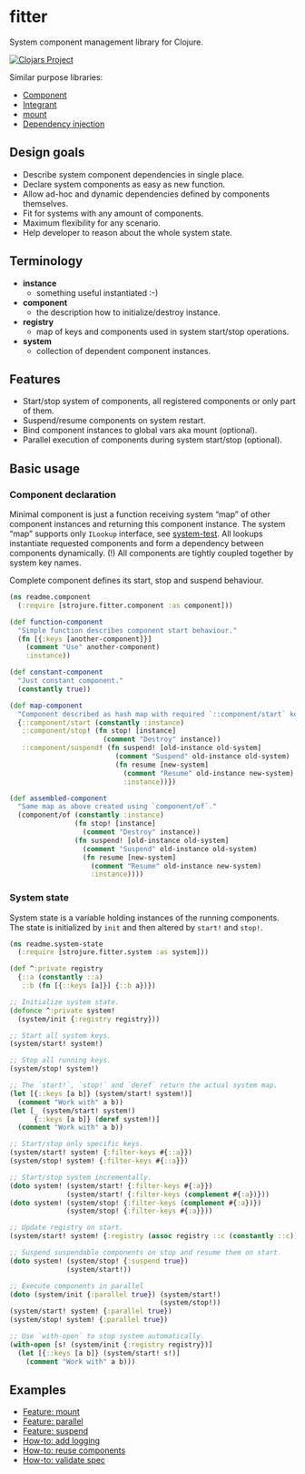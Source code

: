 # fitter

System component management library for Clojure.

[![Clojars Project](https://img.shields.io/clojars/v/com.github.strojure/fitter.svg)](https://clojars.org/com.github.strojure/fitter)

Similar purpose libraries:

* [Component](https://github.com/stuartsierra/component)
* [Integrant](https://github.com/weavejester/integrant)
* [mount](https://github.com/tolitius/mount)
* [Dependency injection](https://github.com/darkleaf/di)

## Design goals

* Describe system component dependencies in single place.
* Declare system components as easy as new function.
* Allow ad-hoc and dynamic dependencies defined by components themselves.
* Fit for systems with any amount of components.
* Maximum flexibility for any scenario.
* Help developer to reason about the whole system state.

## Terminology

* **instance**
    * something useful instantiated :-)
* **component**
    * the description how to initialize/destroy instance.
* **registry**
    * map of keys and components used in system start/stop operations.
* **system**
    * collection of dependent component instances.

## Features

* Start/stop system of components, all registered components or only part of
  them.
* Suspend/resume components on system restart.
* Bind component instances to global vars aka mount (optional).
* Parallel execution of components during system start/stop (optional).

## Basic usage

### Component declaration

Minimal component is just a function receiving system “map” of other component
instances and returning this component instance. The system “map” supports only
`ILookup` interface, see [system-test]. All lookups instantiate requested
components and form a dependency between components dynamically. (!) All
components are tightly coupled together by system key names.

[system-test]: test/strojure/fitter/system_test.clj

Complete component defines its start, stop and suspend behaviour.

```clojure
(ns readme.component
  (:require [strojure.fitter.component :as component]))

(def function-component
  "Simple function describes component start behaviour."
  (fn [{:keys [another-component]}]
    (comment "Use" another-component)
    :instance))

(def constant-component
  "Just constant component."
  (constantly true))

(def map-component
  "Component described as hash map with required `::component/start` key."
  {::component/start (constantly :instance)
   ::component/stop! (fn stop! [instance]
                       (comment "Destroy" instance))
   ::component/suspend! (fn suspend! [old-instance old-system]
                          (comment "Suspend" old-instance old-system)
                          (fn resume [new-system]
                            (comment "Resume" old-instance new-system)
                            :instance))})

(def assembled-component
  "Same map as above created using `component/of`."
  (component/of (constantly :instance)
                (fn stop! [instance]
                  (comment "Destroy" instance))
                (fn suspend! [old-instance old-system]
                  (comment "Suspend" old-instance old-system)
                  (fn resume [new-system]
                    (comment "Resume" old-instance new-system)
                    :instance))))
```

### System state

System state is a variable holding instances of the running components.
The state is initialized by `init` and then altered by `start!` and `stop!`.

```clojure
(ns readme.system-state
  (:require [strojure.fitter.system :as system]))

(def ^:private registry
  {::a (constantly ::a)
   ::b (fn [{::keys [a]}] {::b a})})

;; Initialize system state.
(defonce ^:private system!
  (system/init {:registry registry}))

;; Start all system keys.
(system/start! system!)

;; Stop all running keys.
(system/stop! system!)

;; The `start!`, `stop!` and `deref` return the actual system map. 
(let [{::keys [a b]} (system/start! system!)]
  (comment "Work with" a b))
(let [_ (system/start! system!)
      {::keys [a b]} (deref system!)]
  (comment "Work with" a b))

;; Start/stop only specific keys.
(system/start! system! {:filter-keys #{::a}})
(system/stop! system! {:filter-keys #{::a}})

;; Start/stop system incrementally.
(doto system! (system/start! {:filter-keys #{:a}})
              (system/start! {:filter-keys (complement #{:a})}))
(doto system! (system/stop! {:filter-keys (complement #{:a})})
              (system/stop! {:filter-keys #{:a}}))

;; Update registry on start.
(system/start! system! {:registry (assoc registry ::c (constantly ::c))})

;; Suspend suspendable components on stop and resume them on start.
(doto system! (system/stop! {:suspend true})
              (system/start!))

;; Execute components in parallel
(doto (system/init {:parallel true}) (system/start!)
                                     (system/stop!))
(system/start! system! {:parallel true})
(system/stop! system! {:parallel true})

;; Use `with-open` to stop system automatically.
(with-open [s! (system/init {:registry registry})]
  (let [{::keys [a b]} (system/start! s!)]
    (comment "Work with" a b)))
```

## Examples

* [Feature: mount](doc/example/feature_mount.clj)
* [Feature: parallel](doc/example/feature_parallel.clj)
* [Feature: suspend](doc/example/feature_suspend.clj)
* [How-to: add logging](doc/example/how_to_add_logging.clj)
* [How-to: reuse components](doc/example/how_to_reuse_components.clj)
* [How-to: validate spec](doc/example/how_to_validate_spec.clj)

